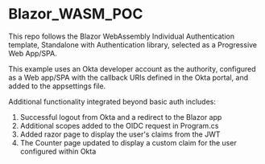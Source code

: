 # Blazor_WASM_POC

This repo follows the Blazor WebAssembly Individual Authentication template, Standalone with Authentication library, selected as a Progressive Web App/SPA.

This example uses an Okta developer account as the authority, configured as a Web app/SPA with the callback URIs defined in the Okta portal, and added to the appsettings file.

Additional functionality integrated beyond basic auth includes:

1. Successful logout from Okta and a redirect to the Blazor app
2. Additional scopes added to the OIDC request in Program.cs
3. Added razor page to display the user's claims from the JWT
4. The Counter page updated to display a custom claim for the user configured within Okta

